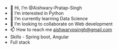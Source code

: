 - 👋 Hi, I’m @Aishwary-Pratap-Singh
- 👀 I’m interested in Python
- 🌱 I’m currently learning Data Science
- 💞️ I’m looking to collaborate on Web development
- 📫 How to reach me aishwarypsingh@gmail.com
- Skills - Spring boot, Angular
- Full stack

<!---
Aishwary-Pratap-Singh/Aishwary-Pratap-Singh is a ✨ special ✨ repository because its `README.md` (this file) appears on your GitHub profile.
You can click the Preview link to take a look at your changes.
--->
